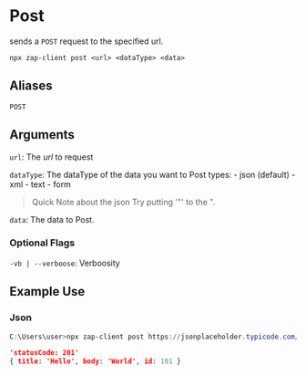 # Post

sends a `POST` request to the specified url.

`npx zap-client post <url> <dataType> <data>`

## Aliases
`POST`

## Arguments
`url`: The *url* to request

`dataType`: The dataType of the data you want to Post
    types:
        - json (default)
        - xml
        - text
        - form

> Quick Note about the json
> Try putting '\"' to the ".

`data`: The data to Post.

### Optional Flags
`-vb | --verboose`: Verboosity

## Example Use

### Json
```powershell
C:\Users\user>npx zap-client post https://jsonplaceholder.typicode.com/posts json '{\"title\":\"Hello\",\"body\":\"World\"}'
```
```json
'statusCode: 201'
{ title: 'Hello', body: 'World', id: 101 }
```